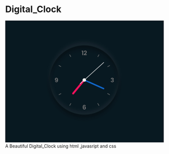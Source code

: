# Digital_Clock
<img alt="clock" src="https://github.com/rootuserdj/Digital_Clock/blob/master/Screenshot_2022-08-13-07-19-20-46_40deb401b9ffe8e1df2f1cc5ba480b12.jpg">
A Beautiful Digital_Clock using html ,javasript and css 
